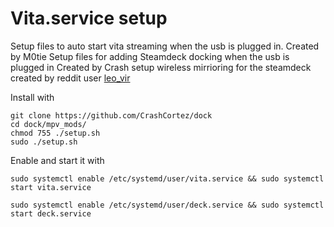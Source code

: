 # Vita.service setup
Setup files to auto start vita streaming when the usb is plugged in. Created by M0tie
Setup files for adding Steamdeck docking when the usb is plugged in Created by Crash
setup wireless mirrioring for the steamdeck created by reddit user [leo_vir](https://www.reddit.com/r/SteamDeck/comments/tu1o78/steam_deck_wireless_diplay_output/)

Install with

```
git clone https://github.com/CrashCortez/dock
cd dock/mpv_mods/
chmod 755 ./setup.sh
sudo ./setup.sh
```

Enable and start it with
```
sudo systemctl enable /etc/systemd/user/vita.service && sudo systemctl start vita.service
```
```
sudo systemctl enable /etc/systemd/user/deck.service && sudo systemctl start deck.service
```
